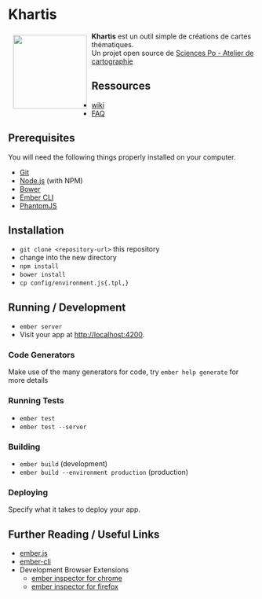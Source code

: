 # Khartis

<a href="http://www.sciencespo.fr/cartographie/khartis/"><img src="http://www.sciencespo.fr/cartographie/khartis/assets/img/Khartis-logo-noir.svg" align="left" hspace="10" vspace="6" width="150"></a>   

**Khartis** est un outil simple de créations de cartes thématiques.   
Un projet open source de [Sciences Po - Atelier de cartographie](http://www.sciencespo.fr/cartographie/)   

## Ressources
* [wiki](https://github.com/AtelierCartographie/Khartis/wiki)
* [FAQ](https://github.com/AtelierCartographie/Khartis/wiki/FAQ)

## Prerequisites

You will need the following things properly installed on your computer.

* [Git](http://git-scm.com/)
* [Node.js](http://nodejs.org/) (with NPM)
* [Bower](http://bower.io/)
* [Ember CLI](http://www.ember-cli.com/)
* [PhantomJS](http://phantomjs.org/)

## Installation

* `git clone <repository-url>` this repository
* change into the new directory
* `npm install`
* `bower install`
* `cp config/environment.js{.tpl,}`

## Running / Development

* `ember server`
* Visit your app at [http://localhost:4200](http://localhost:4200).

### Code Generators

Make use of the many generators for code, try `ember help generate` for more details

### Running Tests

* `ember test`
* `ember test --server`

### Building

* `ember build` (development)
* `ember build --environment production` (production)

### Deploying

Specify what it takes to deploy your app.

## Further Reading / Useful Links

* [ember.js](http://emberjs.com/)
* [ember-cli](http://www.ember-cli.com/)
* Development Browser Extensions
  * [ember inspector for chrome](https://chrome.google.com/webstore/detail/ember-inspector/bmdblncegkenkacieihfhpjfppoconhi)
  * [ember inspector for firefox](https://addons.mozilla.org/en-US/firefox/addon/ember-inspector/)

